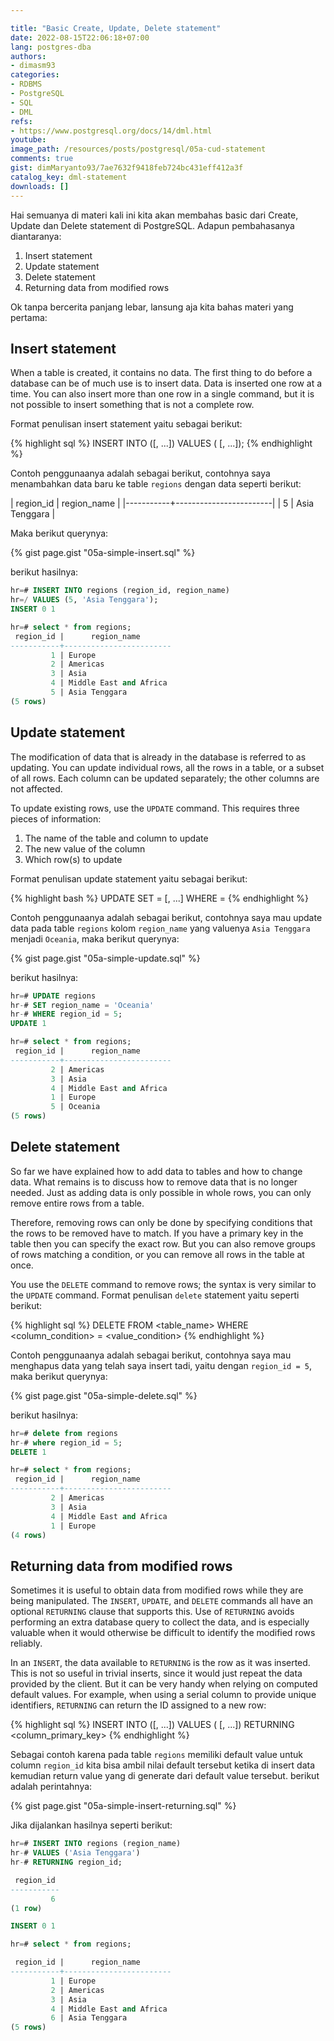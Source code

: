 ```yaml
---

title: "Basic Create, Update, Delete statement"
date: 2022-08-15T22:06:18+07:00
lang: postgres-dba
authors:
- dimasm93
categories:
- RDBMS
- PostgreSQL
- SQL
- DML
refs: 
- https://www.postgresql.org/docs/14/dml.html
youtube: 
image_path: /resources/posts/postgresql/05a-cud-statement
comments: true
gist: dimMaryanto93/7ae7632f9418feb724bc431eff412a3f
catalog_key: dml-statement
downloads: []
---
```


Hai semuanya di materi kali ini kita akan membahas basic dari Create, Update dan Delete statement di PostgreSQL. Adapun pembahasanya diantaranya:

1. Insert statement
2. Update statement
3. Delete statement
4. Returning data from modified rows

Ok tanpa bercerita panjang lebar, lansung aja kita bahas materi yang pertama:

<!--more-->

## Insert statement

When a table is created, it contains no data. The first thing to do before a database can be of much use is to insert data. Data is inserted one row at a time. You can also insert more than one row in a single command, but it is not possible to insert something that is not a complete row.

Format penulisan insert statement yaitu sebagai berikut:

{% highlight sql %}
INSERT INTO <table-name> (<column1>[, ...])
VALUES (<value1> [, ...]);
{% endhighlight %}

Contoh penggunaanya adalah sebagai berikut, contohnya saya menambahkan data baru ke table `regions` dengan data seperti berikut:

| region_id |      region_name       |
|-----------+------------------------|
|         5 | Asia Tenggara          |

Maka berikut querynya:

{% gist page.gist "05a-simple-insert.sql" %}

berikut hasilnya:

```sql
hr=# INSERT INTO regions (region_id, region_name) 
hr=/ VALUES (5, 'Asia Tenggara');
INSERT 0 1

hr=# select * from regions;
 region_id |      region_name       
-----------+------------------------
         1 | Europe
         2 | Americas
         3 | Asia
         4 | Middle East and Africa
         5 | Asia Tenggara
(5 rows)
```

## Update statement

The modification of data that is already in the database is referred to as updating. You can update individual rows, all the rows in a table, or a subset of all rows. Each column can be updated separately; the other columns are not affected.

To update existing rows, use the `UPDATE` command. This requires three pieces of information:

1. The name of the table and column to update
2. The new value of the column
3. Which row(s) to update

Format penulisan update statement yaitu sebagai berikut:

{% highlight bash %}
UPDATE <table-name> 
SET <column-name1> = <value1>[, ...]
WHERE <column-condition> = <value-condition>
{% endhighlight %}

Contoh penggunaanya adalah sebagai berikut, contohnya saya mau update data pada table `regions` kolom `region_name` yang valuenya `Asia Tenggara` menjadi `Oceania`, maka berikut querynya:

{% gist page.gist "05a-simple-update.sql" %}

berikut hasilnya:

```sql
hr=# UPDATE regions 
hr-# SET region_name = 'Oceania'
hr-# WHERE region_id = 5;
UPDATE 1

hr=# select * from regions;
 region_id |      region_name       
-----------+------------------------
         2 | Americas
         3 | Asia
         4 | Middle East and Africa
         1 | Europe
         5 | Oceania
(5 rows)
```

## Delete statement

So far we have explained how to add data to tables and how to change data. What remains is to discuss how to remove data that is no longer needed. Just as adding data is only possible in whole rows, you can only remove entire rows from a table.

Therefore, removing rows can only be done by specifying conditions that the rows to be removed have to match. If you have a primary key in the table then you can specify the exact row. But you can also remove groups of rows matching a condition, or you can remove all rows in the table at once.

You use the `DELETE` command to remove rows; the syntax is very similar to the `UPDATE` command. Format penulisan `delete` statement yaitu seperti berikut:

{% highlight sql %}
DELETE FROM <table_name> 
WHERE <column_condition> = <value_condition>
{% endhighlight %}

Contoh penggunaanya adalah sebagai berikut, contohnya saya mau menghapus data yang telah saya insert tadi, yaitu dengan `region_id = 5`, maka berikut querynya:

{% gist page.gist "05a-simple-delete.sql" %}

berikut hasilnya:

```sql
hr=# delete from regions
hr-# where region_id = 5;
DELETE 1

hr=# select * from regions;
 region_id |      region_name       
-----------+------------------------
         2 | Americas
         3 | Asia
         4 | Middle East and Africa
         1 | Europe
(4 rows)
```

## Returning data from modified rows

Sometimes it is useful to obtain data from modified rows while they are being manipulated. The `INSERT`, `UPDATE`, and `DELETE` commands all have an optional `RETURNING` clause that supports this. Use of `RETURNING` avoids performing an extra database query to collect the data, and is especially valuable when it would otherwise be difficult to identify the modified rows reliably.

In an `INSERT`, the data available to `RETURNING` is the row as it was inserted. This is not so useful in trivial inserts, since it would just repeat the data provided by the client. But it can be very handy when relying on computed default values. For example, when using a serial column to provide unique identifiers, `RETURNING` can return the ID assigned to a new row:

{% highlight sql %}
INSERT INTO <table-name> (<column1>[, ...])
VALUES (<value1> [, ...]) 
RETURNING <column_primary_key>
{% endhighlight %}

Sebagai contoh karena pada table `regions` memiliki default value untuk column `region_id` kita bisa ambil nilai default tersebut ketika di insert data kemudian return value yang di generate dari default value tersebut. berikut adalah perintahnya:

{% gist page.gist "05a-simple-insert-returning.sql" %}

Jika dijalankan hasilnya seperti berikut:

```sql
hr=# INSERT INTO regions (region_name)
hr-# VALUES ('Asia Tenggara')
hr-# RETURNING region_id;

 region_id 
-----------
         6
(1 row)

INSERT 0 1

hr=# select * from regions;

 region_id |      region_name       
-----------+------------------------
         1 | Europe
         2 | Americas
         3 | Asia
         4 | Middle East and Africa
         6 | Asia Tenggara
(5 rows)
```
